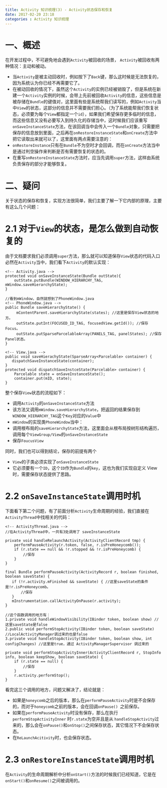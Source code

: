 ```yaml
---
title: Activity 知识梳理(3) - Activity状态保存和恢复
date: 2017-02-20 23:18
categories : Activity 知识梳理
---
```

# 一、概述
在开发过程中，不可避免地会遇到`Activity`被回收的场景， `Activity`被回收有两种情况：主动和被动。
- 当`Activity`是被主动回收时，例如按下了`Back`键，那么这时候是无法恢复的，因为系统认为你已经不再需要它了。
- 在被动回收的情况下，虽然这个`Activity`的实例已经被销毁了，但是系统在新建一个`Activity`实例的时候，会带上先前被回收`Activity`的信息，这些信息是被存储在`Bundle`的键值对，这里面有些是系统帮我们读写的，例如`Activity`当中`View`的状态，这部分的信息并不需要我们担心。（为了系统能帮我们恢复状态，必须要为每个`View`都指定一个`id`），如果我们希望保存更多临时的信息，而这些信息又没有必要写入到持久化的存储当中，这时候我们应该重写`onSaveInstanceState`方法，在该回调当中会传入一个`Bundle`对象，只需要把保存的信息放到里面，之后再在`onRestoreInstanceState`和`onCreate`方法中把它读取出来就可以了，这里面有两点需要注意的：
- `onRestoreInstance`只有在`Bundle`不为空时才会回调，而在`onCreate`方法当中是通过判空操作来判断是否有需要恢复的状态的。
- 在重写`onRestoreInstanceState`方法时，应当先调用`super`方法，这样由系统负责保存的部分才能够恢复。

# 二、疑问
关于状态的保存和恢复，实现方法很简单，我们主要了解一下它内部的原理，主要有这么几个问题：

# 2.1 对于`View`的状态，是怎么做到自动恢复的
由于文档要求我们必须调用`super`方法，那么就可以知道保存`View`状态的代码入口必然在`Activity`当中，我们看下`Activity`的默认实现：

```
<!-- Activity.java -->
protected void onSaveInstanceState(Bundle outState){
    outState.putBundle(WINDOW_HIERARCHY_TAG, mWindow.saveHierarchyState);
}

//看到mWindow，自然就想到了PhoneWindow.java
<!-- PhoneWindow.java -->
public Bundle saveHierarchyState() {
     mContentParent.saveHierarchyState(states); //这里是保存View状态的地方。  
     outState.putInt(FOCUSED_ID_TAG, focusedView.getId()); //保存Focus。
     outState.putSparseParcelableArray(PANELS_TAG, panelStates); //保存Panel状态。
}

<!-- View.java -->
public void saveHierachyState(SparseArray<Parcelable> container) {
   dispatchSaveInstanceState(container);
}
protected void dispatchSaveInstceState(Parcelable> container) {
    Parcelable state = onSaveInstanceState();
    container.put(mID, state);
}
```
整个保存`View`状态的流程如下：
- 调用`Activity`的`onSaveInstanceState`方法
- 该方法又调用`mWindow.saveHierarchyState`，把返回的结果保存到`WINDOW_HIERARCHY_TAG`这个`Key`对应的`Value`中
- `mWindow`的实现类`PhoneWindow`当中：
 - 调用根布局的`saveHierarchyState`方法，这里面会从根布局按树形结构遍历，调用每个`ViewGroup/View`的`onSaveInstanceState `
 - 保存`FoucusView`

同时，我们也可以得到结论，保存的前提有两个
 - `View`的子类必须实现了`onSaveInstanceState`
 - 它必须要有一个`ID`，这个`ID`作为`Bundle`的`key`，这也为我们实现自定义 View 时，需要保存状态提供了思路。

# 2.2 `onSaveInstanceState`调用时机
下面看下第二个问题，有了前面分析`Activity`生命周期的经验，我们直接在`ActivityThread`中找相关的代码：
```
<!-- ActivityThread.java -->
//在ActivityThread中，一共有3处调用了 saveInstanceState

private void handleRelaunchActivity(ActivityClientRecord tmp) {
    performPauseActivity(r.token, false, r.isPreHoneycomb());
    if (r.state == null && !r.stopped && !r.isPreHoneycomb) {
        //保存
    }
}

final Bundle performPauseActivity(ActivityRecord r, boolean finished, boolean saveState) {
   if (!r.activity.mFinished && saveState) { //这里saveState的条件是!r.isPreHoneycomb。
       //保存
   }
   mInstrumentation.callActivityOnPause(r.activity);
}

//这个函数调用的地方有：
1.private void handleWindowVisibility(IBinder token, boolean show) //这里saveState是false
2.public void performStopActivity(IBinder token, boolean saveState) //LocalActivityManager调过来的也是false
3.private void handleStopActivity(IBinder token, boolean show, int configChanges) //这里是true，通过 ActivityManagerSupervisor 调过来的

private void performStopActivityInner(ActivityClientRecord r, StopInfo info, boolean keepShow, boolean saveState) {
    if (r.state == null) {
        //保存  
    }
    r.activity.performStop();
}
```
看完这三个调用的地方，问题又解决了，结论就是：
- 如果是`honeycomb`之后的版本，那么在`performPauseActivity`时是不会保存的，而对于`honeycomb`之前的版本，会在回调`onPause() `之前保存。
- 如果在`performPauseActivity`时没有保存，那么在执行`performStopActivityInner` 时`r.state`为空并且是从 `handleStopActivity`过来的，那么会在`onPause()`和`onStop()`之间保存状态，其它情况下不会保存状态。
- 在`ReLaunchAcitivity`时，也会保存状态。

# 2.3 `onRestoreInstanceState`调用时机
在`Activity`的生命周期解析中分析`onStart()`方法的时候我们已经知道，它是在`onStart()`和`onResume()`之间被调用的。
